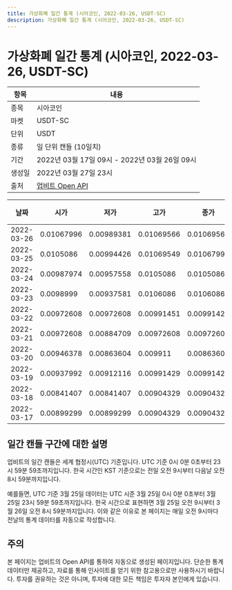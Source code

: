 ```yaml
---
title: 가상화폐 일간 통계 (시아코인, 2022-03-26, USDT-SC)
description: 가상화폐 일간 통계 (시아코인, 2022-03-26, USDT-SC)
---
```



가상화폐 일간 통계 (시아코인, 2022-03-26, USDT-SC)
===

|항목|내용|
|--|--|
|종목|시아코인|
|마켓|USDT-SC|
|단위|USDT|
|종류|일 단위 캔들 (10일치)|
|기간|2022년 03월 17일 09시 - 2022년 03월 26일 09시|
|생성일|2022년 03월 27일 23시|
|출처|[업비트 Open API](https://docs.upbit.com)|


|날짜|시가|저가|고가|종가|비고|
|--|--|--|--|--|--|
|2022-03-26|0.01067996|0.00989381|0.01069566|0.01069566|    |
|2022-03-25|0.0105086|0.00994426|0.01069549|0.01067999|    |
|2022-03-24|0.00987974|0.00957558|0.0105086|0.0105086|    |
|2022-03-23|0.0098999|0.00937581|0.0106086|0.0106086|    |
|2022-03-22|0.00972608|0.00972608|0.00991451|0.00991429|    |
|2022-03-21|0.00972608|0.00884709|0.00972608|0.00972608|    |
|2022-03-20|0.00946378|0.00863604|0.009911|0.00863604|    |
|2022-03-19|0.00937992|0.00912116|0.00991429|0.00991428|    |
|2022-03-18|0.00841407|0.00841407|0.00904329|0.00904329|    |
|2022-03-17|0.00899299|0.00899299|0.00904329|0.00904329|    |


일간 캔들 구간에 대한 설명
---


업비트의 일간 캔들은 세계 협정시(UTC) 기준입니다. 
UTC 기준 0시 0분 0초부터 23시 59분 59초까지입니다. 
한국 시간인 KST 기준으로는 전일 오전 9시부터 다음날 오전 8시 59분까지입니다. 


예를들면, UTC 기준 3월 25일 데이터는 UTC 시준 3월 25일 0시 0분 0초부터 3월 25일 23시 59분 59초까지입니다. 
한국 시간으로 표현하면 3월 25일 오전 9시부터 3월 26일 오전 8시 59분까지입니다. 
이와 같은 이유로 본 페이지는 매일 오전 9시마다 전날의 통계 데이터를 자동으로 작성합니다. 


주의
---


본 페이지는 업비트의 Open API를 통하여 자동으로 생성된 페이지입니다. 
단순한 통계 데이터만 제공하고, 자료를 통해 인사이트를 얻기 위한 참고용으로만 사용하시기 바랍니다. 
투자를 권유하는 것은 아니며, 투자에 대한 모든 책임은 투자자 본인에게 있습니다. 
